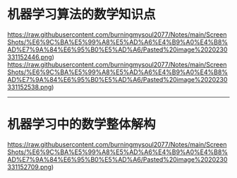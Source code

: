 # 机器学习算法的数学知识点

https://raw.githubusercontent.com/burningmysoul2077/Notes/main/ScreenShots/%E6%9C%BA%E5%99%A8%E5%AD%A6%E4%B9%A0%E4%B8%AD%E7%9A%84%E6%95%B0%E5%AD%A6/Pasted%20image%2020230331152446.png)
https://raw.githubusercontent.com/burningmysoul2077/Notes/main/ScreenShots/%E6%9C%BA%E5%99%A8%E5%AD%A6%E4%B9%A0%E4%B8%AD%E7%9A%84%E6%95%B0%E5%AD%A6/Pasted%20image%2020230331152538.png)

------

# 机器学习中的数学整体解构


https://raw.githubusercontent.com/burningmysoul2077/Notes/main/ScreenShots/%E6%9C%BA%E5%99%A8%E5%AD%A6%E4%B9%A0%E4%B8%AD%E7%9A%84%E6%95%B0%E5%AD%A6/Pasted%20image%2020230331152709.png)

